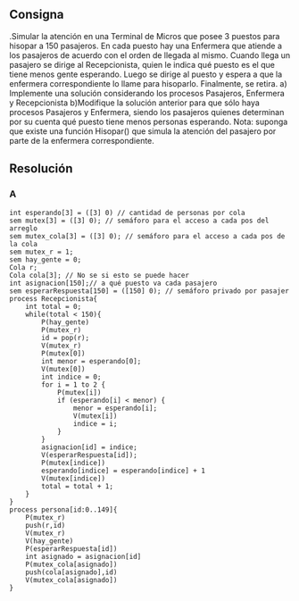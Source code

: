## Consigna
.Simular la atención en una Terminal de Micros que posee 3 puestos para hisopar a 150
pasajeros. En cada puesto hay una Enfermera que atiende a los pasajeros de acuerdo
con el orden de llegada al mismo. Cuando llega un pasajero se dirige al Recepcionista,
quien le indica qué puesto es el que tiene menos gente esperando. Luego se dirige al puesto
y espera a que la enfermera correspondiente lo llame para hisoparlo. Finalmente, se retira.
a) Implemente una solución considerando los procesos Pasajeros, Enfermera y
Recepcionista
b)Modifique la solución anterior para que sólo haya procesos Pasajeros y Enfermera,
siendo los pasajeros quienes determinan por su cuenta qué puesto tiene menos
personas esperando.
Nota: suponga que existe una función Hisopar() que simula la atención del pasajero por
parte de la enfermera correspondiente.

## Resolución

### A
```
int esperando[3] = ([3] 0) // cantidad de personas por cola
sem mutex[3] = ([3] 0); // semáforo para el acceso a cada pos del arreglo
sem mutex_cola[3] = ([3] 0); // semáforo para el acceso a cada pos de la cola
sem mutex_r = 1;
sem hay_gente = 0;
Cola r;
Cola cola[3]; // No se si esto se puede hacer
int asignacion[150];// a qué puesto va cada pasajero
sem esperarRespuesta[150] = ([150] 0); // semáforo privado por pasajer
process Recepcionista{
    int total = 0;
    while(total < 150){
        P(hay_gente)
        P(mutex_r)
        id = pop(r);
        V(mutex_r)
        P(mutex[0])
        int menor = esperando[0];
        V(mutex[0])
        int indice = 0;
        for i = 1 to 2 {
            P(mutex[i])
            if (esperando[i] < menor) {
                menor = esperando[i];
                V(mutex[i])
                indice = i;
            }
        }
        asignacion[id] = indice;
        V(esperarRespuesta[id]);
        P(mutex[indice])
        esperando[indice] = esperando[indice] + 1
        V(mutex[indice])
        total = total + 1;
    }
}
process persona[id:0..149]{
    P(mutex_r)
    push(r,id)
    V(mutex_r)
    V(hay_gente)
    P(esperarRespuesta[id])
    int asignado = asignacion[id]
    P(mutex_cola[asignado])
    push(cola[asignado],id)
    V(mutex_cola[asignado])
}
```